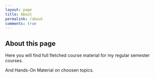 ```yaml
---
layout: page
title: About
permalink: /about
comments: true
---
```



## About this page


Here you will find full fletched course material for my regular semester courses.

And Hands-On Material on choosen topics.


